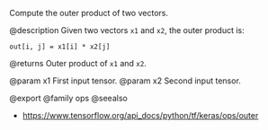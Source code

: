 Compute the outer product of two vectors.

@description
Given two vectors `x1` and `x2`, the outer product is:

```
out[i, j] = x1[i] * x2[j]
```

@returns
    Outer product of `x1` and `x2`.

@param x1 First input tensor.
@param x2 Second input tensor.

@export
@family ops
@seealso
+ <https://www.tensorflow.org/api_docs/python/tf/keras/ops/outer>
